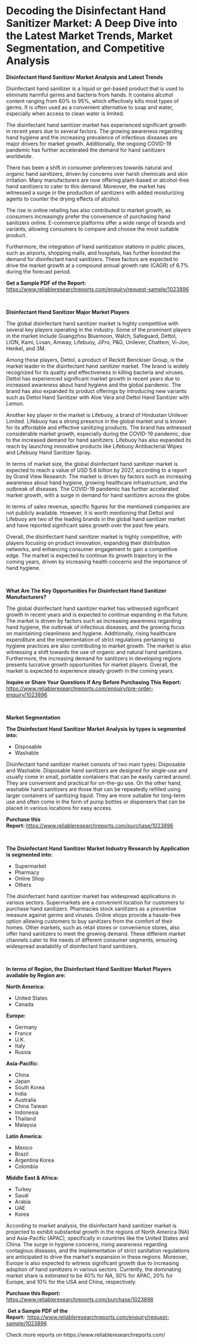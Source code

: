 <p><h1>Decoding the Disinfectant Hand Sanitizer Market: A Deep Dive into the Latest Market Trends, Market Segmentation, and Competitive Analysis</h1></p><p><strong>Disinfectant Hand Sanitizer Market Analysis and Latest Trends</strong></p>
<p><p>Disinfectant hand sanitizer is a liquid or gel-based product that is used to eliminate harmful germs and bacteria from hands. It contains alcohol content ranging from 60% to 95%, which effectively kills most types of germs. It is often used as a convenient alternative to soap and water, especially when access to clean water is limited.</p><p>The disinfectant hand sanitizer market has experienced significant growth in recent years due to several factors. The growing awareness regarding hand hygiene and the increasing prevalence of infectious diseases are major drivers for market growth. Additionally, the ongoing COVID-19 pandemic has further accelerated the demand for hand sanitizers worldwide.</p><p>There has been a shift in consumer preferences towards natural and organic hand sanitizers, driven by concerns over harsh chemicals and skin irritation. Many manufacturers are now offering plant-based or alcohol-free hand sanitizers to cater to this demand. Moreover, the market has witnessed a surge in the production of sanitizers with added moisturizing agents to counter the drying effects of alcohol.</p><p>The rise in online retailing has also contributed to market growth, as consumers increasingly prefer the convenience of purchasing hand sanitizers online. E-commerce platforms offer a wide range of brands and variants, allowing consumers to compare and choose the most suitable product.</p><p>Furthermore, the integration of hand sanitization stations in public places, such as airports, shopping malls, and hospitals, has further boosted the demand for disinfectant hand sanitizers. These factors are expected to drive the market growth at a compound annual growth rate (CAGR) of 6.7% during the forecast period.</p></p>
<p><strong>Get a Sample PDF of the Report:&nbsp;</strong> <a href="https://www.reliableresearchreports.com/enquiry/request-sample/1023896">https://www.reliableresearchreports.com/enquiry/request-sample/1023896</a></p>
<p>&nbsp;</p>
<p><strong>Disinfectant Hand Sanitizer Major Market Players</strong></p>
<p><p>The global disinfectant hand sanitizer market is highly competitive with several key players operating in the industry. Some of the prominent players in the market include Guangzhou Bluemoon, Walch, Safeguard, Dettol, LION, Kami, Lvsan, Amway, Lifebuoy, JiFro, P&G, Unilever, Chattem, Vi-Jon, Henkel, and 3M.</p><p>Among these players, Dettol, a product of Reckitt Benckiser Group, is the market leader in the disinfectant hand sanitizer market. The brand is widely recognized for its quality and effectiveness in killing bacteria and viruses. Dettol has experienced significant market growth in recent years due to increased awareness about hand hygiene and the global pandemic. The brand has also expanded its product offerings by introducing new variants such as Dettol Hand Sanitizer with Aloe Vera and Dettol Hand Sanitizer with Lemon.</p><p>Another key player in the market is Lifebuoy, a brand of Hindustan Unilever Limited. Lifebuoy has a strong presence in the global market and is known for its affordable and effective sanitizing products. The brand has witnessed considerable market growth, especially during the COVID-19 pandemic, due to the increased demand for hand sanitizers. Lifebuoy has also expanded its reach by launching innovative products like Lifebuoy Antibacterial Wipes and Lifebuoy Hand Sanitizer Spray.</p><p>In terms of market size, the global disinfectant hand sanitizer market is expected to reach a value of USD 5.6 billion by 2027, according to a report by Grand View Research. The market is driven by factors such as increasing awareness about hand hygiene, growing healthcare infrastructure, and the outbreak of diseases. The COVID-19 pandemic has further accelerated market growth, with a surge in demand for hand sanitizers across the globe.</p><p>In terms of sales revenue, specific figures for the mentioned companies are not publicly available. However, it is worth mentioning that Dettol and Lifebuoy are two of the leading brands in the global hand sanitizer market and have reported significant sales growth over the past few years.</p><p>Overall, the disinfectant hand sanitizer market is highly competitive, with players focusing on product innovation, expanding their distribution networks, and enhancing consumer engagement to gain a competitive edge. The market is expected to continue its growth trajectory in the coming years, driven by increasing health concerns and the importance of hand hygiene.</p></p>
<p>&nbsp;</p>
<p><strong>What Are The Key Opportunities For Disinfectant Hand Sanitizer Manufacturers?</strong></p>
<p><p>The global disinfectant hand sanitizer market has witnessed significant growth in recent years and is expected to continue expanding in the future. The market is driven by factors such as increasing awareness regarding hand hygiene, the outbreak of infectious diseases, and the growing focus on maintaining cleanliness and hygiene. Additionally, rising healthcare expenditure and the implementation of strict regulations pertaining to hygiene practices are also contributing to market growth. The market is also witnessing a shift towards the use of organic and natural hand sanitizers. Furthermore, the increasing demand for sanitizers in developing regions presents lucrative growth opportunities for market players. Overall, the market is expected to experience steady growth in the coming years.</p></p>
<p><strong>Inquire or Share Your Questions If Any Before Purchasing This Report:</strong> <a href="https://www.reliableresearchreports.com/enquiry/pre-order-enquiry/1023896">https://www.reliableresearchreports.com/enquiry/pre-order-enquiry/1023896</a></p>
<p>&nbsp;</p>
<p><strong>Market Segmentation</strong></p>
<p><strong>The Disinfectant Hand Sanitizer Market Analysis by types is segmented into:</strong></p>
<p><ul><li>Disposable</li><li>Washable</li></ul></p>
<p><p>Disinfectant hand sanitizer market consists of two main types: Disposable and Washable. Disposable hand sanitizers are designed for single-use and usually come in small, portable containers that can be easily carried around. They are convenient and practical for on-the-go use. On the other hand, washable hand sanitizers are those that can be repeatedly refilled using larger containers of sanitizing liquid. They are more suitable for long-term use and often come in the form of pump bottles or dispensers that can be placed in various locations for easy access.</p></p>
<p><strong>Purchase this Report:&nbsp;</strong><a href="https://www.reliableresearchreports.com/purchase/1023896">https://www.reliableresearchreports.com/purchase/1023896</a></p>
<p>&nbsp;</p>
<p><strong>The Disinfectant Hand Sanitizer Market Industry Research by Application is segmented into:</strong></p>
<p><ul><li>Supermarket</li><li>Pharmacy</li><li>Online Shop</li><li>Others</li></ul></p>
<p><p>The disinfectant hand sanitizer market has widespread applications in various sectors. Supermarkets are a convenient location for customers to purchase hand sanitizers. Pharmacies stock sanitizers as a preventive measure against germs and viruses. Online shops provide a hassle-free option allowing customers to buy sanitizers from the comfort of their homes. Other markets, such as retail stores or convenience stores, also offer hand sanitizers to meet the growing demand. These different market channels cater to the needs of different consumer segments, ensuring widespread availability of disinfectant hand sanitizers.</p></p>
<p>&nbsp;</p>
<p><strong>In terms of Region, the Disinfectant Hand Sanitizer Market Players available by Region are:</strong></p>
<p>
    <p> <strong> North America: </strong>
        <ul>
            <li>United States</li>
            <li>Canada</li>
        </ul>
        </p> 
    <p> <strong> Europe: </strong>
        <ul>
            <li>Germany</li>
            <li>France</li>
            <li>U.K.</li>
            <li>Italy</li>
            <li>Russia</li>
        </ul>
        </p> 
    <p> <strong> Asia-Pacific: </strong>
        <ul>
            <li>China</li>
            <li>Japan</li>
            <li>South Korea</li>
            <li>India</li>
            <li>Australia</li>
            <li>China Taiwan</li>
            <li>Indonesia</li>
            <li>Thailand</li>
            <li>Malaysia</li>
        </ul>
        </p> 
    <p> <strong> Latin America: </strong>
        <ul>
            <li>Mexico</li>
            <li>Brazil</li>
            <li>Argentina Korea</li>
            <li>Colombia</li>
        </ul>
        </p> 
    <p> <strong> Middle East & Africa: </strong>
        <ul>
            <li>Turkey</li>
            <li>Saudi</li>
            <li>Arabia</li>
            <li>UAE</li>
            <li>Korea</li>
        </ul>
    </p>
    </p>
<p><p>According to market analysis, the disinfectant hand sanitizer market is projected to exhibit substantial growth in the regions of North America (NA) and Asia-Pacific (APAC), specifically in countries like the United States and China. The surge in hygiene concerns, rising awareness regarding contagious diseases, and the implementation of strict sanitation regulations are anticipated to drive the market's expansion in these regions. Moreover, Europe is also expected to witness significant growth due to increasing adoption of hand sanitizers in various sectors. Currently, the dominating market share is estimated to be 40% for NA, 30% for APAC, 20% for Europe, and 10% for the USA and China, respectively.</p></p>
<p><strong>Purchase this Report: </strong><a href="https://www.reliableresearchreports.com/purchase/1023896">https://www.reliableresearchreports.com/purchase/1023896</a></p>
<p>&nbsp;<strong>Get a Sample PDF of the Report:&nbsp;&nbsp;</strong><a href="https://www.reliableresearchreports.com/enquiry/request-sample/1023896">https://www.reliableresearchreports.com/enquiry/request-sample/1023896</a></p>
<p><strong></strong></p>
<p>Check more reports on https://www.reliableresearchreports.com/</p>